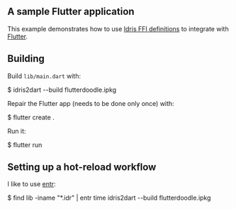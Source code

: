 ## A sample Flutter application 

This example demonstrates how to use [Idris FFI definitions](./lib/Flutter.idr) to integrate with [Flutter](https://flutter.dev/).

## Building

Build `lib/main.dart` with:

   $ idris2dart --build flutterdoodle.ipkg

Repair the Flutter app (needs to be done only once) with:

   $ flutter create .
   
Run it:

   $ flutter run

## Setting up a hot-reload workflow

I like to use [entr](http://eradman.com/entrproject/):

   $ find lib -iname "*.idr" | entr time idris2dart --build flutterdoodle.ipkg
